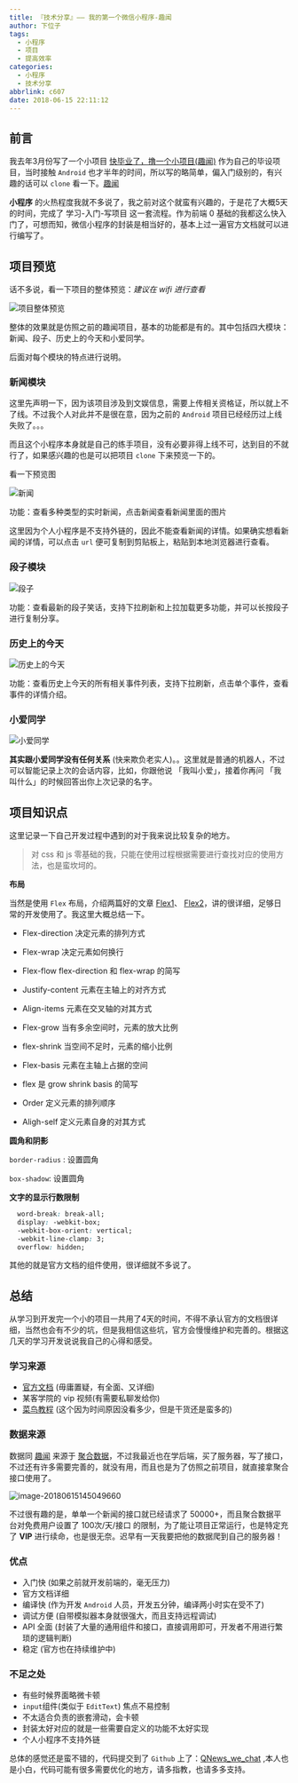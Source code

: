 ```yaml
---
title: 『技术分享』—— 我的第一个微信小程序-趣闻
author: 下位子
tags:
  - 小程序
  - 项目
  - 提高效率
categories:
  - 小程序
  - 技术分享
abbrlink: c607
date: 2018-06-15 22:11:12
---
```


## 前言

我去年3月份写了一个小项目 [快毕业了，撸一个小项目(趣闻)](https://www.jianshu.com/p/ae4aa11f35a4)  作为自己的毕设项目，当时接触 `Android` 也才半年的时间，所以写的略简单，偏入门级别的，有兴趣的话可以 `clone` 看一下。[趣闻](https://github.com/xiaweizi/QNews)

**小程序** 的火热程度我就不多说了，我之前对这个就蛮有兴趣的，于是花了大概5天的时间，完成了 学习-入门-写项目 这一套流程。作为前端 0 基础的我都这么快入门了，可想而知，微信小程序的封装是相当好的，基本上过一遍官方文档就可以进行编写了。

<!-- more -->

## 项目预览

话不多说，看一下项目的整体预览：*建议在 wifi 进行查看*

![项目整体预览](http://owj4ejy7m.bkt.clouddn.com/2018-06-15-%E5%B0%8F%E7%A8%8B%E5%BA%8F%E9%A2%84%E8%A7%88.gif)

整体的效果就是仿照之前的趣闻项目，基本的功能都是有的。其中包括四大模块：新闻、段子、历史上的今天和小爱同学。

后面对每个模块的特点进行说明。

### 新闻模块

这里先声明一下，因为该项目涉及到文娱信息，需要上传相关资格证，所以就上不了线。不过我个人对此并不是很在意，因为之前的 `Android` 项目已经经历过上线失败了。。。

而且这个小程序本身就是自己的练手项目，没有必要非得上线不可，达到目的不就行了，如果感兴趣的也是可以把项目 `clone` 下来预览一下的。

看一下预览图

![新闻](http://owj4ejy7m.bkt.clouddn.com/2018-06-15-news.gif)

功能：查看多种类型的实时新闻，点击新闻查看新闻里面的图片

这里因为个人小程序是不支持外链的，因此不能查看新闻的详情。如果确实想看新闻的详情，可以点击 `url` 便可复制到剪贴板上，粘贴到本地浏览器进行查看。

### 段子模块

![段子](http://owj4ejy7m.bkt.clouddn.com/2018-06-15-joker.gif)

功能：查看最新的段子笑话，支持下拉刷新和上拉加载更多功能，并可以长按段子进行复制分享。

### 历史上的今天

![历史上的今天](http://owj4ejy7m.bkt.clouddn.com/2018-06-15-today.gif)

功能：查看历史上今天的所有相关事件列表，支持下拉刷新，点击单个事件，查看事件的详情介绍。

### 小爱同学

![小爱同学](http://owj4ejy7m.bkt.clouddn.com/2018-06-15-girl.gif)

**其实跟小爱同学没有任何关系** (快来欺负老实人)。。这里就是普通的机器人，不过可以智能记录上次的会话内容，比如，你跟他说 「我叫小爱」，接着你再问 「我叫什么」的时候回答出你上次记录的名字。

## 项目知识点

这里记录一下自己开发过程中遇到的对于我来说比较复杂的地方。

> 对 css 和 js 零基础的我，只能在使用过程根据需要进行查找对应的使用方法，也是蛮坎坷的。

**布局**

当然是使用 `Flex` 布局，介绍两篇好的文章 [Flex1](https://mp.weixin.qq.com/mp/profile_ext?action=home&__biz=MzIxNjc0ODExMA==&scene=124&#wechat_redirect)、 [Flex2](https://mp.weixin.qq.com/mp/profile_ext?action=home&__biz=MzIxNjc0ODExMA==&scene=124&#wechat_redirect)，讲的很详细，足够日常的开发使用了。我这里大概总结一下。

- Flex-direction 决定元素的排列方式
- Flex-wrap 决定元素如何换行
- Flex-flow flex-direction 和 flex-wrap 的简写
- Justify-content 元素在主轴上的对齐方式
- Align-items 元素在交叉轴的对其方式



- Flex-grow 当有多余空间时，元素的放大比例
- flex-shrink 当空间不足时，元素的缩小比例
- Flex-basis 元素在主轴上占据的空间
- flex 是 grow shrink basis 的简写
- Order 定义元素的排列顺序
- Aligh-self 定义元素自身的对其方式

**圆角和阴影**

`border-radius` : 设置圆角

`box-shadow`: 设置圆角

**文字的显示行数限制**

```css
  word-break: break-all;
  display: -webkit-box;
  -webkit-box-orient: vertical;
  -webkit-line-clamp: 3;
  overflow: hidden;
```

其他的就是官方文档的组件使用，很详细就不多说了。



## 总结

从学习到开发完一个小的项目一共用了4天的时间，不得不承认官方的文档很详细，当然也会有不少的坑，但是我相信这些坑，官方会慢慢维护和完善的。根据这几天的学习开发说说我自己的心得和感受。

### 学习来源

- [官方文档](https://developers.weixin.qq.com/miniprogram/introduction/index.html?t=1529045132) (毋庸置疑，有全面、又详细)
- 某客学院的 vip 视频(有需要私聊发给你)
- [菜鸟教程](http://www.runoob.com/w3cnote/wx-xcx-repo.html) (这个因为时间原因没看多少，但是干货还是蛮多的)

### 数据来源

数据同 [趣闻](https://www.jianshu.com/p/ae4aa11f35a4) 来源于 [聚合数据](https://www.juhe.cn/)，不过我最近也在学后端，买了服务器，写了接口，不过还有许多需要完善的，就没有用，而且也是为了仿照之前项目，就直接拿聚合接口使用了。

![image-20180615145049660](http://owj4ejy7m.bkt.clouddn.com/2018-06-15-065055.png)

不过很有趣的是，单单一个新闻的接口就已经请求了 50000+，而且聚合数据平台对免费用户设置了 100次/天/接口 的限制，为了能让项目正常运行，也是特定充了 **VIP** 进行续命，也是很无奈。迟早有一天我要把他的数据爬到自己的服务器！

### 优点

- 入门快 (如果之前就开发前端的，毫无压力)
- 官方文档详细
- 编译快 (作为开发 `Android` 人员，开发五分钟，编译两小时实在受不了)
- 调试方便 (自带模拟器本身就很强大，而且支持远程调试)
- API 全面 (封装了大量的通用组件和接口，直接调用即可，开发者不用进行繁琐的逻辑判断)
- 稳定 (官方也在持续维护中)

### 不足之处

- 有些时候界面略微卡顿
- `input`组件(类似于 `EditText`) 焦点不易控制
- 不太适合负责的嵌套滑动，会卡顿
- 封装太好对应的就是一些需要自定义的功能不太好实现
- 个人小程序不支持外链

总体的感觉还是蛮不错的，代码提交到了 `Github` 上了：[QNews_we_chat](https://github.com/xiaweizi/QNews_we_chat) ,本人也是小白，代码可能有很多需要优化的地方，请多指教，也请多多支持。